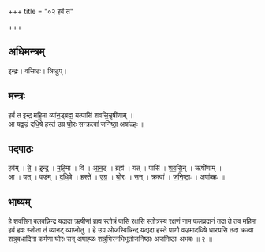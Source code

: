 +++
title = "०२ हवं त"

+++
## अधिमन्त्रम्
इन्द्रः। वसिष्ठः। त्रिष्टुप्।

## मन्त्रः
हवं॑ त इन्द्र महि॒मा व्या॑न॒ड्ब्रह्म॒ यत्पासि॑ शवसि॒न्नृषी॑णाम् ।  
आ यद्वज्रं॑ दधि॒षे हस्त॑ उग्र घो॒रः सन्क्रत्वा॑ जनिष्ठा॒ अषा॑ळ्हः ॥

## पदपाठः
हव॑म् । ते॒ । इ॒न्द्र॒ । म॒हि॒मा । वि । आ॒न॒ट् । ब्रह्म॑ । यत् । पासि॑ । श॒व॒सि॒न् । ऋषी॑णाम् ।  
आ । यत् । वज्र॑म् । द॒धि॒षे । हस्ते॑ । उ॒ग्र॒ । घो॒रः । सन् । क्रत्वा॑ । ज॒नि॒ष्ठाः॒ । अषा॑ळ्हः ॥

## भाष्यम्
हे शवसिन् बलवन्निन्द्र यद्यदा ऋषीणां ब्रह्म स्तोत्रं पासि रक्षसि स्तोत्रस्य रक्षणं नाम फलप्रदानं तदा ते तव महिमा हवं हवः स्तोता तं व्यानट् व्याप्नोतु । हे उग्र ओजस्विन्निन्द्र यद्यदा हस्ते पाणौ वज्रमादधिषे धारयसि तदा क्रत्वा शत्रुवधादिना कर्मणा घोरः सन् अषाह्ळः शत्रुभिरनभिभूतोजनिष्ठाः अजनिष्ठाः अभवः ॥ २ ॥